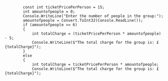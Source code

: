             const int ticketPricePerPerson = 15;
            int amountofpeople = 0;
            Console.WriteLine("Enter the number of people in the group:");
            amountofpeople = Convert.ToInt32(Console.ReadLine());
            if (amountofpeople >= 6)
            {
                int totalCharge = (ticketPricePerPerson * amountofpeople) - 5;
                Console.WriteLine($"The total charge for the group is: £{totalCharge}");
            }
            else
            {
                int totalCharge = ticketPricePerPerson * amountofpeople;
                Console.WriteLine($"The total charge for the group is: £{totalCharge}");
